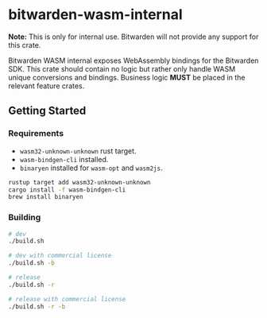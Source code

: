 # bitwarden-wasm-internal

**Note:** This is only for internal use. Bitwarden will not provide any support for this crate.

Bitwarden WASM internal exposes WebAssembly bindings for the Bitwarden SDK. This crate should
contain no logic but rather only handle WASM unique conversions and bindings. Business logic
**MUST** be placed in the relevant feature crates.

## Getting Started

### Requirements

- `wasm32-unknown-unknown` rust target.
- `wasm-bindgen-cli` installed.
- `binaryen` installed for `wasm-opt` and `wasm2js`.

```bash
rustup target add wasm32-unknown-unknown
cargo install -f wasm-bindgen-cli
brew install binaryen
```

### Building

```bash
# dev
./build.sh

# dev with commercial license
./build.sh -b

# release
./build.sh -r

# release with commercial license
./build.sh -r -b
```
